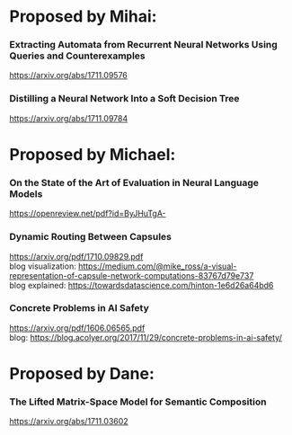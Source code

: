 # Proposed by Mihai:

### Extracting Automata from Recurrent Neural Networks Using Queries and Counterexamples
https://arxiv.org/abs/1711.09576

### Distilling a Neural Network Into a Soft Decision Tree
https://arxiv.org/abs/1711.09784

# Proposed by Michael:

### On the State of the Art of Evaluation in Neural Language Models
https://openreview.net/pdf?id=ByJHuTgA-


### Dynamic Routing Between Capsules
https://arxiv.org/pdf/1710.09829.pdf <br>
blog visualization: https://medium.com/@mike_ross/a-visual-representation-of-capsule-network-computations-83767d79e737 <br>
blog explained: https://towardsdatascience.com/hinton-1e6d26a64bd6

### Concrete Problems in AI Safety
https://arxiv.org/pdf/1606.06565.pdf <br>
blog: https://blog.acolyer.org/2017/11/29/concrete-problems-in-ai-safety/

# Proposed by Dane:

### The Lifted Matrix-Space Model for Semantic Composition
https://arxiv.org/abs/1711.03602
